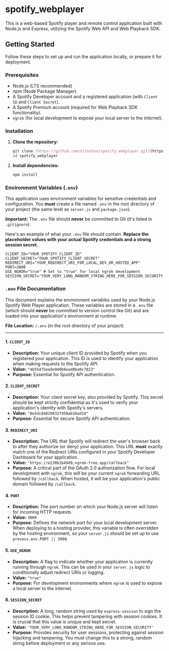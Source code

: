 # spotify_webplayer

This is a web-based Spotify player and remote control application built with Node.js and Express, utilizing the Spotify Web API and Web Playback SDK.

## Getting Started

Follow these steps to set up and run the application locally, or prepare it for deployment.

### Prerequisites

* Node.js (LTS recommended)
* npm (Node Package Manager)
* A Spotify Developer account and a registered application (with `Client ID` and `Client Secret`).
* A Spotify Premium account (required for Web Playback SDK functionality).
* `ngrok` (for local development to expose your local server to the internet).

### Installation

1.  **Clone the repository:**
    ```bash
    git clone [https://github.com/niteshxe/spotify_webplayer.git](https://github.com/niteshxe/spotify_webplayer.git)
    cd spotify_webplayer
    ```

2.  **Install dependencies:**
    ```bash
    npm install
    ```

### Environment Variables (`.env`)

This application uses environment variables for sensitive credentials and configuration. You **must** create a file named `.env` in the root directory of your project (the same level as `server.js` and `package.json`).

**Important:** The `.env` file should **never** be committed to Git (it's listed in `.gitignore`).

Here's an example of what your `.env` file should contain. **Replace the placeholder values with your actual Spotify credentials and a strong session secret.**

```env
CLIENT_ID="YOUR_SPOTIFY_CLIENT_ID"
CLIENT_SECRET="YOUR_SPOTIFY_CLIENT_SECRET"
REDIRECT_URI="YOUR_REDIRECT_URI_FOR_LOCAL_DEV_OR_HOSTED_APP"
PORT=3000
USE_NGROK="true" # Set to "true" for local ngrok development
SESSION_SECRET='YOUR_VERY_LONG_RANDOM_STRING_HERE_FOR_SESSION_SECURITY'

```

### `.env` File Documentation

This document explains the environment variables used by your Node.js Spotify Web Player application. These variables are stored in a `.env` file (which should **never** be committed to version control like Git) and are loaded into your application's environment at runtime.

**File Location:** `/.env` (in the root directory of your project)

---

#### 1. `CLIENT_ID`
* **Description:** Your unique client ID provided by Spotify when you registered your application. This ID is used to identify your application when making requests to the Spotify API.
* **Value:** `"4b55475ee8e940b8ead0ba0c7823"`
* **Purpose:** Essential for Spotify API authentication.

#### 2. `CLIENT_SECRET`
* **Description:** Your client secret key, also provided by Spotify. This secret should be kept strictly confidential as it's used to verify your application's identity with Spotify's servers.
* **Value:** `"8e5dc84029032f458ab10ad19"`
* **Purpose:** Essential for secure Spotify API authentication.

#### 3. `REDIRECT_URI`
* **Description:** The URL that Spotify will redirect the user's browser back to after they authorize (or deny) your application. This URL **must** exactly match one of the Redirect URIs configured in your Spotify Developer Dashboard for your application.
* **Value:** `"https://e230b1b49d9.ngrok-free.app/callback"`
* **Purpose:** A critical part of the OAuth 2.0 authorization flow. For local development with `ngrok`, this will be your current `ngrok` forwarding URL followed by `/callback`. When hosted, it will be your application's public domain followed by `/callback`.

#### 4. `PORT`
* **Description:** The port number on which your Node.js server will listen for incoming HTTP requests.
* **Value:** `3000`
* **Purpose:** Defines the network port for your local development server. When deploying to a hosting provider, this variable is often overridden by the hosting environment, so your `server.js` should be set up to use `process.env.PORT || 3000`.

#### 5. `USE_NGROK`
* **Description:** A flag to indicate whether your application is currently running through `ngrok`. This can be used in your `server.js` logic to conditionally adjust redirect URIs or logging.
* **Value:** `"true"`
* **Purpose:** For development environments where `ngrok` is used to expose a local server to the internet.

#### 6. `SESSION_SECRET`
* **Description:** A long, random string used by `express-session` to sign the session ID cookie. This helps prevent tampering with session cookies. It is crucial that this value is unique and kept secret.
* **Value:** `'YOUR_VERY_LONG_RANDOM_STRING_HERE_FOR_SESSION_SECURITY'`
* **Purpose:** Provides security for user sessions, protecting against session hijacking and tampering. You must change this to a strong, random string before deployment or any serious use.
